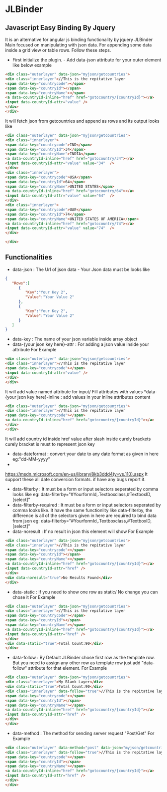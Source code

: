 # JLBinder
## Javascript Easy Binding By Jquery
It is an alternative for angular js binding functionality by jquery
JLBinder Main focused on manipulating with json data.
For appending some data inside a grid view or table rows. Follow these steps.
* First initialize the plugin. - Add data-json attribute for your outer element like below example
```html
<div class="outerlayer" data-json="myjson/getcountries">
<div class="innerlayer">//This is the repitative layer
<span data-key="countrycode"></span>
<span data-key="countryId"></span>
<span data-key="countryName"></span>
<a data-countryId-inline="href" href="gotocountry/{countryId}"></a>
<input data-countryId-attr="value" />
</div>
</div>
```
It will fetch json from getcountries and append as rows and its output looks like
```html
<div class="outerlayer" data-json="myjson/getcountries">
<div class="innerlayer">
<span data-key="countrycode">IND</span>
<span data-key="countryId">34</span>
<span data-key="countryName">INDIA</span>
<a data-countryId-inline="href" href="gotocountry/34"></a>
<input data-countryId-attr="value" value="34"  />
</div>
<div class="innerlayer">
<span data-key="countrycode">USA</span>
<span data-key="countryId">64</span>
<span data-key="countryName">UNITED STATES</span>
<a data-countryId-inline="href" href="gotocountry/64"></a>
<input data-countryId-attr="value" value="64"  />
</div>
<div class="innerlayer">
<span data-key="countrycode">UAE</span>
<span data-key="countryId">74</span>
<span data-key="countryName">UNITED STATES OF AMERICA</span>
<a data-countryId-inline="href" href="gotocountry/74"></a>
<input data-countryId-attr="value" value="74"  />
</div>

</div>
```
## Functionalities
* data-json : The Url of json data - Your Json data must be looks like 
```json
{  
   "Rows":[  
      {  
         "Key":"Your Key 2",
         "Value":"Your Value 2"
      },
      {  
         "Key":"Your Key 2",
         "Value":"Your Value 2"
      }
   ]
}
```
* data-key : The name of your json variable inside array object
* data-{your json key here}-attr : For adding a json value inside your attribute
For Example 
```html
<div class="outerlayer" data-json="myjson/getcountries">
<div class="innerlayer">//This is the repitative layer
<span data-key="countrycode"></span>
<input data-countryId-attr="value" />
</div>
</div>
```
It will add value named attribute for input/ Fill attributes with values
*data-{your json key here}-inline : add values in your inline attributes content
```html
<div class="outerlayer" data-json="myjson/getcountries">
<div class="innerlayer">//This is the repitative layer
<span data-key="countrycode"></span>
<a data-countryId-inline="href" href="gotocountry/{countryId}"></a>
</div>
</div>
```
It will add country id inside href value after slash inside curely brackets
curely bracket is must to represent json key

* data-dateformat : convert your date to any date format as given in here 
eg:"dd-MM-yyyy"
* 
https://msdn.microsoft.com/en-us/library/8kb3ddd4(v=vs.110).aspx
It support these all date conversion formats. if have any bugs report it.
* data-filterby : It must be a form or input selectors seperated by comma looks like
eg: data-filterby="#YourformId,.Textboxclass,#TextboxID,[select]"
* data-filterby-required : It must be a form or input selectors seperated by comma looks like. It have the same functionlity like data-filterby, the difference is all of the selectors given in here are required to bind data from json
eg: data-filterby="#YourformId,.Textboxclass,#TextboxID,[select]"
* data-noresult : If no result in json this element will show 
For Example
```html
<div class="outerlayer" data-json="myjson/getcountries">
<div class="innerlayer">//This is the repitative layer
<span data-key="countrycode"></span>
<span data-key="countryId"></span>
<span data-key="countryName"></span>
<a data-countryId-inline="href" href="gotocountry/{countryId}"></a>
<input data-countryId-attr="href" />
</div>
<div data-noresult="true">No Results Found</div>
</div>
```
* data-static : If you need to show one row as static/ No change you can chose it
For Example
```html
<div class="outerlayer" data-json="myjson/getcountries">
<div class="innerlayer">//This is the repitative layer
<span data-key="countrycode"></span>
<span data-key="countryId"></span>
<span data-key="countryName"></span>
<a data-countryId-inline="href" href="gotocountry/{countryId}"></a>
<input data-countryId-attr="href" />
</div>
<div data-static="true">Total Count:90</div>
</div>
```
* data-follow : By Default JLBinder chose first row as the template row. But you need to assign any other row as template row just add "data-follow" attribute for that element.
For Example
```html
<div class="outerlayer" data-json="myjson/getcountries">
<div class="innerlayer">My Blank Layer</div>
<div data-static="true">Total Count:90</div>
<div class="innerlayer" data-follow="true">//This is the repitative layer because data-follow attribute here
<span data-key="countrycode"></span>
<span data-key="countryId"></span>
<span data-key="countryName"></span>
<a data-countryId-inline="href" href="gotocountry/{countryId}"></a>
<input data-countryId-attr="href" />
</div>
</div>
```
* data-method : The method for sending server request "Post/Get"
For Example
```html
<div class="outerlayer" data-method="post" data-json="myjson/getcountries">
<div class="innerlayer" data-follow="true">//This is the repitative layer because data-follow attribute here
<span data-key="countrycode"></span>
<span data-key="countryId"></span>
<span data-key="countryName"></span>
<a data-countryId-inline="href" href="gotocountry/{countryId}"></a>
<input data-countryId-attr="href" />
</div>
</div>
```

